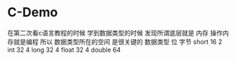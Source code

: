 # C-Demo

在第二次看c语言教程的时候  学到数据类型的时候  发现所谓底层就是  内存  操作内存就是编程
所以  数据类型所在的空间 是很关键的 
数据类型   位    字节
short     16    2
int       32    4
long      32    4
float     32    4
double    64    


